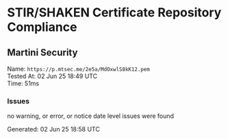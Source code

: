 # STIR/SHAKEN Certificate Repository Compliance

## Martini Security

Name: `https://p.mtsec.me/2e5a/MdOxwlS8kK12.pem`\
Tested At: 02 Jun 25 18:49 UTC\
Time: 51ms

### Issues

no warning, or error, or notice date level issues were found

Generated: 02 Jun 25 18:58 UTC